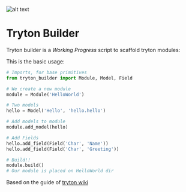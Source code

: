 ![alt text](https://raw.github.com/joac/tryton_builder/master/data/logo.png "Logo")

# Tryton Builder

Tryton builder is a *Working Progress* script to scaffold tryton modules:

This is the basic usage:

```python
# Imports, for base primitives
from tryton_builder import Module, Model, Field

# We create a new module
module = Module('HelloWorld')

# Two models
hello = Model('Hello', 'hello.hello')

# Add models to module
module.add_model(hello)

# Add Fields
hello.add_field(Field('Char', 'Name'))
hello.add_field(Field('Char', 'Greeting'))

# Build!!
module.build()
# Our module is placed on HelloWorld dir
```

Based on the guide of [tryton wiki](http://code.google.com/p/tryton/wiki/HelloWorld)
